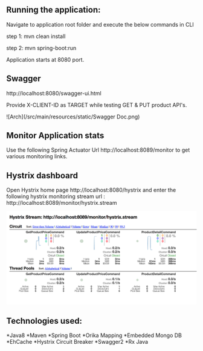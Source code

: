 ## Running the application:

Navigate to application root folder and execute the below commands in CLI

step 1:  mvn clean install

step 2:  mvn spring-boot:run

Application starts at 8080 port.


## Swagger 

http://localhost:8080/swagger-ui.html

Provide X-CLIENT-ID as TARGET while testing GET & PUT product API's.

![Arch](/src/main/resources/static/Swagger Doc.png)

## Monitor Application stats

Use the following Spring Actuator Url http://localhost:8089/monitor to get various monitoring links.


## Hystrix dashboard

Open Hystrix home page http://localhost:8080/hystrix and enter the following hystrix monitoring stream url : http://localhost:8089/monitor/hystrix.stream

![Arch](/src/main/resources/static/Hystrix.png)


## Technologies used:

*Java8
*Maven
*Spring Boot
*Orika Mapping
*Embedded Mongo DB
*EhCache
*Hystrix Circuit Breaker
*Swagger2
*Rx Java